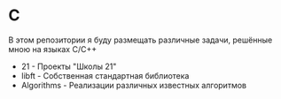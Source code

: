 # C

В этом репозитории я буду размещать различные задачи, решённые мною на языках C/C++

+ 21 - Проекты "Школы 21"
+ libft - Собственная стандартная библиотека
+ Algorithms - Реализации различных известных алгоритмов
